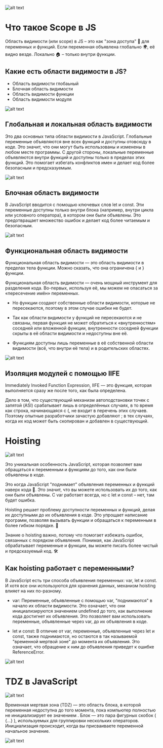 ![alt text](image.png)

# Что такое Scope в JS

Область видимости (или scope) в JS – это как "зона доступа" 🚧 для переменных и функций. Если переменная объявлена глобально 🌍, её видно везде. Локально 🏠 – только внутри функции.


## Какие есть области видимости в JS?

* Область видимости глобаьный
* Блочная область видимости 
* Область видимости функции 
* Область видимости модуля 

![alt text](image-1.png)

 ## Глобальная и локальная область видимости 

Это два основных типа области видимости в JavaScript. Глобальные переменные объявляются вне всех функций и доступны отовсюду в коде. Это значит, что они могут быть использованы и изменены в любом месте программы. С другой стороны, локальные переменные объявляются внутри функций и доступны только в пределах этих функций. Это помогает избегать конфликтов имен и делает код более безопасным и предсказуемым.

![alt text](image-3.png)


## Блочная область видимости
 
В JavaScript вводится с помощью ключевых слов let и const. Эти переменные доступны только внутри блока (например, внутри цикла или условного оператора), в котором они были объявлены. Это предотвращает множество ошибок и делает код более читаемым и безопасным.

![alt text](image-4.png)

## Функциональная область видимости 
Функциональная область видимости — это область видимости в пределах тела функции. Можно сказать, что она ограничена { и } функции.

Функциональная область видимости — очень мощный инструмент для разделения кода. Во-первых, используя её, мы можем не опасаться за «пересечение имён» переменных.

* Но функции создают собственные области видимости, которые не пересекаются, поэтому в этом случае ошибки не будет.

* Так как области видимости у функций не пересекаются и не связаны, первая функция не может обратиться к «внутренностям» соседней или вложенной функции, внутренности соседней функции скрыты в её области видимости и недоступны вне её.

* Функциям доступны лишь переменные в её собственной области видимости (всё, что внутри её тела) и в родительских областях.

![alt text](image-5.png)

## Изоляция модулей с помощью IIFE 
Immediately Invoked Function Expression, IIFE — это функция, которая выполняется сразу же после того, как была определена.

Дело в том, что существующий механизм автоподстановки точек с запятой (ASI) срабатывает лишь в определённых случаях, в то время как строка, начинающаяся с (, не входит в перечень этих случаев. Поэтому опытные разработчики зачастую добавляют ; в тех случаях, когда их код может быть скопирован и добавлен в существующий.


# Hoisting 

![alt text](image-8.png)

Это уникальная особенность JavaScript, которая позволяет вам обращаться к переменным и функциям до того, как они были объявлены в коде.

Это когда JavaScript "поднимает" объявления переменных и функций наверх кода 🚀. Это значит, что вы можете использовать их до того, как они были объявлены. С var работает всегда, но с let и const – нет, там будет ошибка.

Hoisting решает проблему доступности переменных и функций, делая их доступными до их объявления в коде. Это упрощает написание программ, позволяя вызывать функции и обращаться к переменным в более гибком порядке. 🔄

Знание о hoisting важно, потому что помогает избежать ошибок, связанных с порядком объявления. Понимая, как JavaScript обрабатывает переменные и функции, вы можете писать более чистый и предсказуемый код. 🛠️

## Как hoisting работает с переменными?

В JavaScript есть три способа объявления переменных: var, let и const. И хотя все они используются для хранения данных, механизм hoisting влияет на них по-разному.

* var: Переменные, объявленные с помощью var, "поднимаются" в начало их области видимости. Это означает, что они инициализируются значением undefined до того, как выполнение кода достигнет их объявления. Это позволяет вам использовать переменные, объявленные через var, до их объявления в коде.

* let и const: В отличие от var, переменные, объявленные через let и const, также поднимаются, но остаются в так называемой "временной мертвой зоне" до момента их объявления. Это означает, что обращение к ним до объявления приведет к ошибке ReferenceError.

![alt text](image-6.png)

# TDZ в JavaScript

![alt text](image-2.png)

Временная мертвая зона (TDZ) — это область блока, в которой переменная недоступна до того момента, пока компьютер полностью не инициализирует ее значением . Блок — это пара фигурных скобок ( {...} ), используемых для группировки нескольких операторов. Инициализация происходит, когда вы присваиваете переменной начальное значение.


![alt text](image-9.png)
